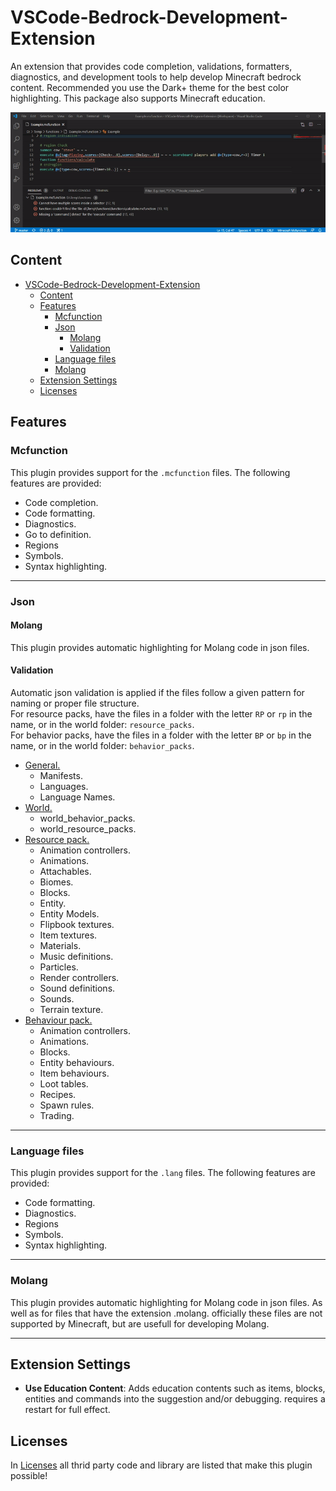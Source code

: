# VSCode-Bedrock-Development-Extension
An extension that provides code completion, validations, formatters, diagnostics, and development tools to help develop Minecraft bedrock content.
Recommended you use the Dark+ theme for the best color highlighting. This package also supports Minecraft education.

![overview](documentation/resources/overview.gif)

## Content
- [VSCode-Bedrock-Development-Extension](#vscode-bedrock-development-extension)
  - [Content](#content)
  - [Features](#features)
    - [Mcfunction](#mcfunction)
    - [Json](#json)
      - [Molang](#molang)
      - [Validation](#validation)
    - [Language files](#language-files)
    - [Molang](#molang-1)
  - [Extension Settings](#extension-settings)
  - [Licenses](#licenses)
  
## Features

### Mcfunction
This plugin provides support for the `.mcfunction` files. The following features are provided:
- Code completion.
- Code formatting.
- Diagnostics.
- Go to definition.
- Regions
- Symbols.
- Syntax highlighting.

---
### Json

#### Molang
This plugin provides automatic highlighting for Molang code in json files.

#### Validation
Automatic json validation is applied if the files follow a given pattern for naming or proper file structure.  
For resource packs, have the files in a folder with the letter `RP` or `rp` in the name, or in the world folder: `resource_packs`.  
For behavior packs, have the files in a folder with the letter `BP` or `bp` in the name, or in the world folder: `behavior_packs`.  

- [General.](./documentation/Json%20Validation.md#general)
  - Manifests.
  - Languages.
  - Language Names.
- [World.](./documentation/Json%20Validation.md#world)
  - world_behavior_packs.
  - world_resource_packs.
- [Resource pack.](./documentation/Json%20Validation.md#resource-packs)
  - Animation controllers.
  - Animations.
  - Attachables.
  - Biomes.
  - Blocks.
  - Entity.
  - Entity Models.
  - Flipbook textures.
  - Item textures.
  - Materials.
  - Music definitions.
  - Particles.
  - Render controllers.
  - Sound definitions.
  - Sounds.
  - Terrain texture.
- [Behaviour pack.](./documentation/Json%20Validation.md#behaviour-packs)
  - Animation controllers.
  - Animations.
  - Blocks.
  - Entity behaviours.
  - Item behaviours.
  - Loot tables.
  - Recipes.
  - Spawn rules.
  - Trading.

---
### Language files
This plugin provides support for the `.lang` files. The following features are provided:
- Code formatting.
- Diagnostics.
- Regions
- Symbols.
- Syntax highlighting.

---
### Molang
This plugin provides automatic highlighting for Molang code in json files. As well as for files that have the extension .molang. officially these files are not supported by Minecraft, but are usefull for developing Molang.

---
## Extension Settings

- **Use Education Content**: Adds education contents such as items, blocks, entities and commands into the suggestion and/or debugging. requires a
  restart for full effect.


## Licenses
In [Licenses](./LICENSENS/Licenses.md) all thrid party code and library are listed that make this plugin possible!